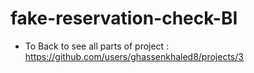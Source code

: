 # fake-reservation-check-BI

- To Back to see all parts of project : https://github.com/users/ghassenkhaled8/projects/3
